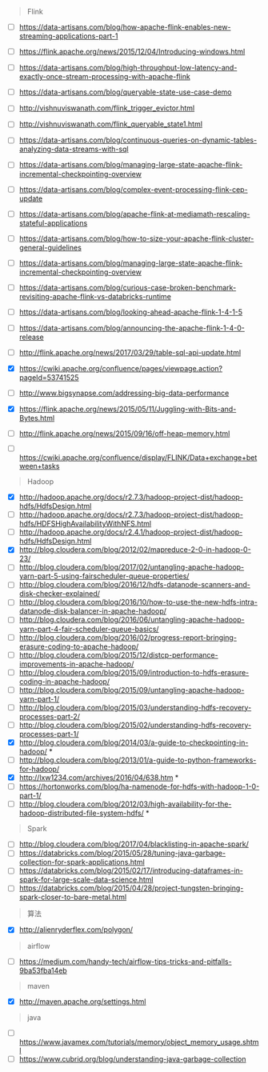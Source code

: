 > Flink

- [ ] https://data-artisans.com/blog/how-apache-flink-enables-new-streaming-applications-part-1
- [ ] https://flink.apache.org/news/2015/12/04/Introducing-windows.html
- [ ] https://data-artisans.com/blog/high-throughput-low-latency-and-exactly-once-stream-processing-with-apache-flink
- [ ] https://data-artisans.com/blog/queryable-state-use-case-demo
- [ ] http://vishnuviswanath.com/flink_trigger_evictor.html
- [ ] http://vishnuviswanath.com/flink_queryable_state1.html
- [ ] https://data-artisans.com/blog/continuous-queries-on-dynamic-tables-analyzing-data-streams-with-sql
- [ ] https://data-artisans.com/blog/managing-large-state-apache-flink-incremental-checkpointing-overview
- [ ] https://data-artisans.com/blog/complex-event-processing-flink-cep-update
- [ ] https://data-artisans.com/blog/apache-flink-at-mediamath-rescaling-stateful-applications
- [ ] https://data-artisans.com/blog/how-to-size-your-apache-flink-cluster-general-guidelines
- [ ] https://data-artisans.com/blog/managing-large-state-apache-flink-incremental-checkpointing-overview
- [ ] https://data-artisans.com/blog/curious-case-broken-benchmark-revisiting-apache-flink-vs-databricks-runtime
- [ ] https://data-artisans.com/blog/looking-ahead-apache-flink-1-4-1-5
- [ ] https://data-artisans.com/blog/announcing-the-apache-flink-1-4-0-release
- [ ] http://flink.apache.org/news/2017/03/29/table-sql-api-update.html
- [x] https://cwiki.apache.org/confluence/pages/viewpage.action?pageId=53741525
- [ ] http://www.bigsynapse.com/addressing-big-data-performance
- [x] https://flink.apache.org/news/2015/05/11/Juggling-with-Bits-and-Bytes.html
- [ ] http://flink.apache.org/news/2015/09/16/off-heap-memory.html
- [ ] https://cwiki.apache.org/confluence/display/FLINK/Data+exchange+between+tasks


> Hadoop

- [x] http://hadoop.apache.org/docs/r2.7.3/hadoop-project-dist/hadoop-hdfs/HdfsDesign.html
- [ ] http://hadoop.apache.org/docs/r2.7.3/hadoop-project-dist/hadoop-hdfs/HDFSHighAvailabilityWithNFS.html
- [ ] http://hadoop.apache.org/docs/r2.4.1/hadoop-project-dist/hadoop-hdfs/HdfsDesign.html
- [x] http://blog.cloudera.com/blog/2012/02/mapreduce-2-0-in-hadoop-0-23/
- [ ] http://blog.cloudera.com/blog/2017/02/untangling-apache-hadoop-yarn-part-5-using-fairscheduler-queue-properties/
- [ ] http://blog.cloudera.com/blog/2016/12/hdfs-datanode-scanners-and-disk-checker-explained/
- [ ] http://blog.cloudera.com/blog/2016/10/how-to-use-the-new-hdfs-intra-datanode-disk-balancer-in-apache-hadoop/
- [ ] http://blog.cloudera.com/blog/2016/06/untangling-apache-hadoop-yarn-part-4-fair-scheduler-queue-basics/
- [ ] http://blog.cloudera.com/blog/2016/02/progress-report-bringing-erasure-coding-to-apache-hadoop/
- [ ] http://blog.cloudera.com/blog/2015/12/distcp-performance-improvements-in-apache-hadoop/
- [ ] http://blog.cloudera.com/blog/2015/09/introduction-to-hdfs-erasure-coding-in-apache-hadoop/
- [ ] http://blog.cloudera.com/blog/2015/09/untangling-apache-hadoop-yarn-part-1/
- [ ] http://blog.cloudera.com/blog/2015/03/understanding-hdfs-recovery-processes-part-2/
- [ ] http://blog.cloudera.com/blog/2015/02/understanding-hdfs-recovery-processes-part-1/
- [x] http://blog.cloudera.com/blog/2014/03/a-guide-to-checkpointing-in-hadoop/ *
- [ ] http://blog.cloudera.com/blog/2013/01/a-guide-to-python-frameworks-for-hadoop/
- [x] http://lxw1234.com/archives/2016/04/638.htm *
- [ ] https://hortonworks.com/blog/ha-namenode-for-hdfs-with-hadoop-1-0-part-1/
- [ ] http://blog.cloudera.com/blog/2012/03/high-availability-for-the-hadoop-distributed-file-system-hdfs/ *

> Spark

- [ ] http://blog.cloudera.com/blog/2017/04/blacklisting-in-apache-spark/
- [ ] https://databricks.com/blog/2015/05/28/tuning-java-garbage-collection-for-spark-applications.html
- [ ] https://databricks.com/blog/2015/02/17/introducing-dataframes-in-spark-for-large-scale-data-science.html
- [ ] https://databricks.com/blog/2015/04/28/project-tungsten-bringing-spark-closer-to-bare-metal.html

> 算法

- [x] http://alienryderflex.com/polygon/


> airflow

- [ ] https://medium.com/handy-tech/airflow-tips-tricks-and-pitfalls-9ba53fba14eb

> maven

- [x] http://maven.apache.org/settings.html


> java

- [ ] https://www.javamex.com/tutorials/memory/object_memory_usage.shtml
- [ ] https://www.cubrid.org/blog/understanding-java-garbage-collection
